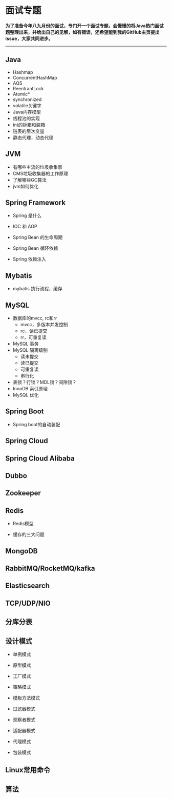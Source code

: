 # 面试专题
**为了准备今年八九月份的面试，专门开一个面试专题，会慢慢的将Java热门面试题整理出来，并给出自己的见解，如有错误，还希望能到我的GitHub主页提出issue，大家共同进步。**

***

## Java

* Hashmap
* ConcurrentHashMap
* AQS
* ReentrantLock
* Atomic*
* synchronized
* volatile关键字
* Java内存模型
* 线程池的实现
* int的拆箱和装箱
* 链表的层次变量
* 静态代理，动态代理

## JVM

* 有哪些主流的垃圾收集器
* CMS垃圾收集器的工作原理
* 了解哪些GC算法
* jvm如何优化

## Spring Framework

* Spring 是什么

* IOC 和 AOP

* Spring Bean 的生命周期

* Spring Bean 循环依赖

* Spring 依赖注入

## Mybatis

* mybatis 执行流程，缓存

## MySQL

* 数据库的mvcc, rc和rr
  * mvcc，多版本并发控制
  * rc，读已提交
  * rr，可重复读
* MySQL 事务
* MySQL 隔离级别
  * 读未提交
  * 读已提交
  * 可重复读
  * 串行化
* 表锁？行锁？MDL锁？间隙锁？
* InnoDB 索引原理
* MySQL 优化

## Spring Boot

* Spring boot的自动装配

## Spring Cloud

## Spring Cloud Alibaba

## Dubbo

## Zookeeper

## Redis

* Redis模型

* 缓存的三大问题

## MongoDB

## RabbitMQ/RocketMQ/kafka

## Elasticsearch

## TCP/UDP/NIO

## 分库分表

## 设计模式

* 单例模式

* 原型模式

* 工厂模式

* 策略模式

* 模板方法模式

* 过滤器模式

* 观察者模式

* 适配器模式

* 代理模式

* 包装模式

## Linux常用命令

## 算法



